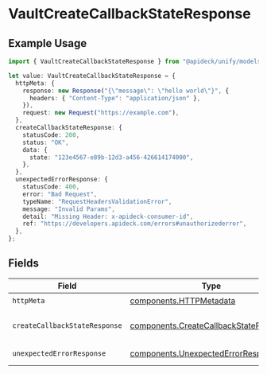 # VaultCreateCallbackStateResponse

## Example Usage

```typescript
import { VaultCreateCallbackStateResponse } from "@apideck/unify/models/operations";

let value: VaultCreateCallbackStateResponse = {
  httpMeta: {
    response: new Response("{\"message\": \"hello world\"}", {
      headers: { "Content-Type": "application/json" },
    }),
    request: new Request("https://example.com"),
  },
  createCallbackStateResponse: {
    statusCode: 200,
    status: "OK",
    data: {
      state: "123e4567-e89b-12d3-a456-426614174000",
    },
  },
  unexpectedErrorResponse: {
    statusCode: 400,
    error: "Bad Request",
    typeName: "RequestHeadersValidationError",
    message: "Invalid Params",
    detail: "Missing Header: x-apideck-consumer-id",
    ref: "https://developers.apideck.com/errors#unauthorizederror",
  },
};
```

## Fields

| Field                                                                                            | Type                                                                                             | Required                                                                                         | Description                                                                                      |
| ------------------------------------------------------------------------------------------------ | ------------------------------------------------------------------------------------------------ | ------------------------------------------------------------------------------------------------ | ------------------------------------------------------------------------------------------------ |
| `httpMeta`                                                                                       | [components.HTTPMetadata](../../models/components/httpmetadata.md)                               | :heavy_check_mark:                                                                               | N/A                                                                                              |
| `createCallbackStateResponse`                                                                    | [components.CreateCallbackStateResponse](../../models/components/createcallbackstateresponse.md) | :heavy_minus_sign:                                                                               | Callback state created                                                                           |
| `unexpectedErrorResponse`                                                                        | [components.UnexpectedErrorResponse](../../models/components/unexpectederrorresponse.md)         | :heavy_minus_sign:                                                                               | Unexpected error                                                                                 |